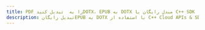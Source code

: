 ---title: PDF را به  تبدیل کنیدDOTX، EPUB به DOTX مبدل رایگان یا C++ SDKdescription: تبدیل رایگانEPUB به DOTX با استفاده از C++ Cloud APIs & SDK همچنین اسناد PDF را در Cloud ایجاد، ویرایش و رندر کنید.---